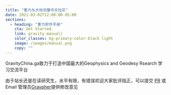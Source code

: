 ```yaml
---
title: "重力与大地测量中文社区"
date: 2021-03-02T12:00:00-05:00
sections:
  - heading: "重力软件手册"
    cta: Get Started.
    link: gravity-manual/
    color_classes: bg-primary-color-black light
    image: /images/manual.png
    copy: ""
---
```


GravityChina.ga致力于打造中国最大的Geophysics and Geodesy Rsearch 学习交流平台

由于站长还是在读研究生，水平有限，有错误欢迎大家批评指正，可以提交 [PR](https://github.com/Gravity-Geodesy-China-Community/Gravity-Geodesy-China-Community.github.io/pulls) 或Email 管理员[Gravpher](mailto:**admin@gravitychina.ga**)提供修改意见



